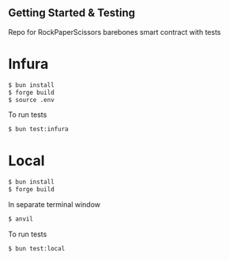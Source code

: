 ## Getting Started & Testing

Repo for RockPaperScissors barebones smart contract with tests

# Infura
```sh
$ bun install
$ forge build
$ source .env
```
To run tests
```sh
$ bun test:infura
```
# Local
```sh
$ bun install
$ forge build
```
In separate terminal window
```sh
$ anvil
```
To run tests
```sh
$ bun test:local
```